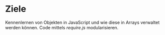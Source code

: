# Ziele

Kennenlernen von Objekten in JavaScript und wie diese in Arrays verwaltet werden können. Code mittels *require.js* modularisieren.
